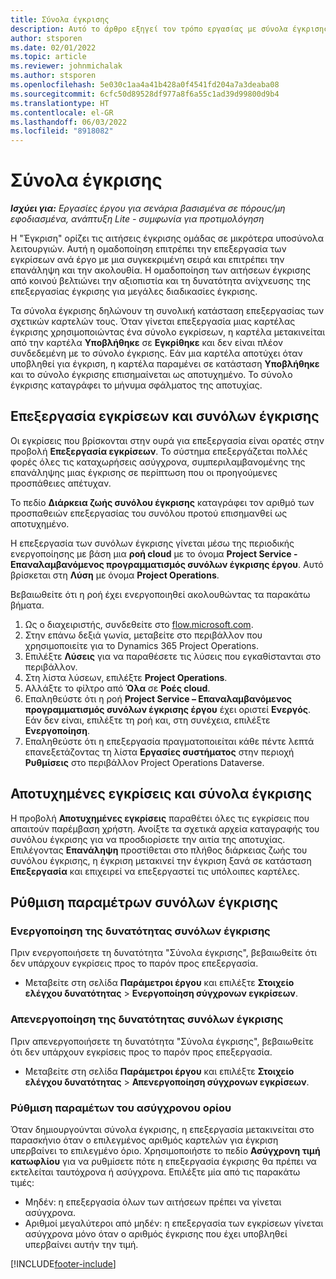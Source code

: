 ```yaml
---
title: Σύνολα έγκρισης
description: Αυτό το άρθρο εξηγεί τον τρόπο εργασίας με σύνολα έγκρισης, αιτήσεις και τα υποσύνολα αυτών των λειτουργιών.
author: stsporen
ms.date: 02/01/2022
ms.topic: article
ms.reviewer: johnmichalak
ms.author: stsporen
ms.openlocfilehash: 5e030c1aa4a41b428a0f4541fd204a7a3deaba08
ms.sourcegitcommit: 6cfc50d89528df977a8f6a55c1ad39d99800d9b4
ms.translationtype: HT
ms.contentlocale: el-GR
ms.lasthandoff: 06/03/2022
ms.locfileid: "8918082"
---
```

# <a name="approval-sets"></a>Σύνολα έγκρισης

_**Ισχύει για:** Εργασίες έργου για σενάρια βασισμένα σε πόρους/μη εφοδιασμένα, ανάπτυξη Lite - συμφωνία για προτιμολόγηση_

Η "Έγκριση" ορίζει τις αιτήσεις έγκρισης ομάδας σε μικρότερα υποσύνολα λειτουργιών. Αυτή η ομαδοποίηση επιτρέπει την επεξεργασία των εγκρίσεων ανά έργο με μια συγκεκριμένη σειρά και επιτρέπει την επανάληψη και την ακολουθία. Η ομαδοποίηση των αιτήσεων έγκρισης από κοινού βελτιώνει την αξιοπιστία και τη δυνατότητα ανίχνευσης της επεξεργασίας έγκρισης για μεγάλες διαδικασίες έγκρισης.

Τα σύνολα έγκρισης δηλώνουν τη συνολική κατάσταση επεξεργασίας των σχετικών καρτελών τους. Όταν γίνεται επεξεργασία μιας καρτέλας έγκρισης χρησιμοποιώντας ένα σύνολο εγκρίσεων, η καρτέλα μετακινείται από την καρτέλα **Υποβλήθηκε** σε **Εγκρίθηκε** και δεν είναι πλέον συνδεδεμένη με το σύνολο έγκρισης. Εάν μια καρτέλα αποτύχει όταν υποβληθεί για έγκριση, η καρτέλα παραμένει σε κατάσταση **Υποβλήθηκε** και το σύνολο έγκρισης επισημαίνεται ως αποτυχημένο. Το σύνολο έγκρισης καταγράφει το μήνυμα σφάλματος της αποτυχίας.

## <a name="processing-approvals-and-approval-sets"></a>Επεξεργασία εγκρίσεων και συνόλων έγκρισης
Οι εγκρίσεις που βρίσκονται στην ουρά για επεξεργασία είναι ορατές στην προβολή **Επεξεργασία εγκρίσεων**. Το σύστημα επεξεργάζεται πολλές φορές όλες τις καταχωρήσεις ασύγχρονα, συμπεριλαμβανομένης της επανάληψης μιας έγκρισης σε περίπτωση που οι προηγούμενες προσπάθειες απέτυχαν.

Το πεδίο **Διάρκεια ζωής συνόλου έγκρισης** καταγράφει τον αριθμό των προσπαθειών επεξεργασίας του συνόλου προτού επισημανθεί ως αποτυχημένο.

Η επεξεργασία των συνόλων έγκρισης γίνεται μέσω της περιοδικής ενεργοποίησης με βάση μια **ροή cloud** με το όνομα **Project Service - Επαναλαμβανόμενος προγραμματισμός συνόλων έγκρισης έργου**. Αυτό βρίσκεται στη **Λύση** με όνομα **Project Operations**. 

Βεβαιωθείτε ότι η ροή έχει ενεργοποιηθεί ακολουθώντας τα παρακάτω βήματα.

1. Ως ο διαχειριστής, συνδεθείτε στο [flow.microsoft.com](https://powerautomate.microsoft.com).
2. Στην επάνω δεξιά γωνία, μεταβείτε στο περιβάλλον που χρησιμοποιείτε για το Dynamics 365 Project Operations.
3. Επιλέξτε **Λύσεις** για να παραθέσετε τις λύσεις που εγκαθίστανται στο περιβάλλον.
4. Στη λίστα λύσεων, επιλέξτε **Project Operations**.
5. Αλλάξτε το φίλτρο από **Όλα** σε **Ροές cloud**.
6. Επαληθεύστε ότι η ροή **Project Service – Επαναλαμβανόμενος προγραμματισμός συνόλων έγκρισης έργου** έχει οριστεί **Ενεργός**. Εάν δεν είναι, επιλέξτε τη ροή και, στη συνέχεια, επιλέξτε **Ενεργοποίηση**.
7. Επαληθεύστε ότι η επεξεργασία πραγματοποιείται κάθε πέντε λεπτά επανεξετάζοντας τη λίστα **Εργασίες συστήματος** στην περιοχή **Ρυθμίσεις** στο περιβάλλον Project Operations Dataverse.

## <a name="failed-approvals-and-approval-sets"></a>Αποτυχημένες εγκρίσεις και σύνολα έγκρισης
Η προβολή **Αποτυχημένες εγκρίσεις** παραθέτει όλες τις εγκρίσεις που απαιτούν παρέμβαση χρήστη. Ανοίξτε τα σχετικά αρχεία καταγραφής του συνόλου έγκρισης για να προσδιορίσετε την αιτία της αποτυχίας.
Επιλέγοντας **Επανάληψη** προστίθεται στο πλήθος διάρκειας ζωής του συνόλου έγκρισης, η έγκριση μετακινεί την έγκριση ξανά σε κατάσταση **Επεξεργασία** και επιχειρεί να επεξεργαστεί τις υπόλοιπες καρτέλες.

## <a name="configure-approval-sets"></a>Ρύθμιση παραμέτρων συνόλων έγκρισης

### <a name="enable-the-approval-sets-feature"></a>Ενεργοποίηση της δυνατότητας συνόλων έγκρισης
Πριν ενεργοποιήσετε τη δυνατότητα "Σύνολα έγκρισης", βεβαιωθείτε ότι δεν υπάρχουν εγκρίσεις προς το παρόν προς επεξεργασία.

- Μεταβείτε στη σελίδα **Παράμετροι έργου** και επιλέξτε **Στοιχείο ελέγχου δυνατότητας** > **Ενεργοποίηση σύγχρονων εγκρίσεων**.

### <a name="turn-off-the-approval-sets-feature"></a>Απενεργοποίηση της δυνατότητας συνόλων έγκρισης
Πριν απενεργοποιήσετε τη δυνατότητα "Σύνολα έγκρισης", βεβαιωθείτε ότι δεν υπάρχουν εγκρίσεις προς το παρόν προς επεξεργασία.

- Μεταβείτε στη σελίδα **Παράμετροι έργου** και επιλέξτε **Στοιχείο ελέγχου δυνατότητας** > **Απενεργοποίηση σύγχρονων εγκρίσεων**.

### <a name="configuring-the-asynchronous-threshold"></a>Ρύθμιση παραμέτων του ασύγχρονου ορίου 
Όταν δημιουργούνται σύνολα έγκρισης, η επεξεργασία μετακινείται στο παρασκήνιο όταν ο επιλεγμένος αριθμός καρτελών για έγκριση υπερβαίνει το επιλεγμένο όριο. Χρησιμοποιήστε το πεδίο **Ασύγχρονη τιμή κατωφλίου** για να ρυθμίσετε πότε η επεξεργασία έγκρισης θα πρέπει να εκτελείται ταυτόχρονα ή ασύγχρονα. Επιλέξτε μία από τις παρακάτω τιμές:

  - Μηδέν: η επεξεργασία όλων των αιτήσεων πρέπει να γίνεται ασύγχρονα. 
  - Αριθμοί μεγαλύτεροι από μηδέν: η επεξεργασία των εγκρίσεων γίνεται ασύγχρονα μόνο όταν ο αριθμός έγκρισης που έχει υποβληθεί υπερβαίνει αυτήν την τιμή.

[!INCLUDE[footer-include](../includes/footer-banner.md)]
